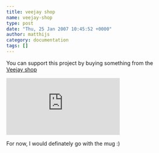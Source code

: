 ```yaml
---
title: veejay shop
name: veejay-shop
type: post
date: "Thu, 25 Jan 2007 10:45:52 +0000"
author: matthijs
category: documentation
tags: []
---
```

You can support this project by buying something from the  
[Veejay shop](http://231947.spreadshirt.net)  


[![](http://spreadshirt.net/image.php?type=image&amp;partner_id=896281&amp;product_id=5151558&amp;img_id=1&amp;size=big&amp;bgcolor_images=white)](#)  


For now, I would definately go with the mug :)